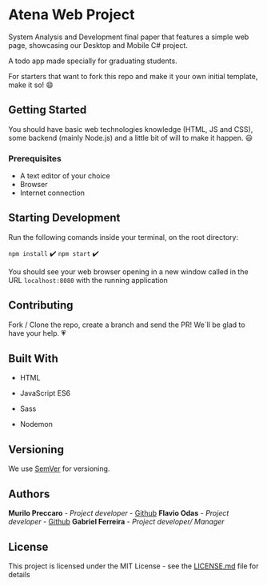 # Atena Web Project

  

System Analysis and Development final paper that features a simple web page, showcasing our Desktop and Mobile C# project.

A todo app made specially for graduating students.

For starters that want to fork this repo and make it your own initial template, make it so! :smile:

  

## Getting Started

You should have basic web technologies knowledge (HTML, JS and CSS), some backend (mainly Node.js) and a little bit of will to make it happen. :smiley:

  
### Prerequisites

- A text editor of your choice
- Browser
- Internet connection

## Starting Development

Run the following comands inside your terminal, on the root directory:

`npm install` :heavy_check_mark:
`npm start` :heavy_check_mark:

You should see your web browser opening in a new window called in the URL `localhost:8080` with the running application

  
## Contributing

Fork / Clone the repo, create a branch and send the PR! 
We`ll be glad to have your help. :heartpulse:


## Built With
  

* HTML

* JavaScript ES6

* Sass

* Nodemon 
  

## Versioning

We use [SemVer](http://semver.org/) for versioning.   

## Authors

  

 **Murilo Preccaro** - *Project developer* - [Github](https://github.com/Mogueno)
  **Flavio Odas** - *Project developer* - [Github](https://github.com/flavioodas)
   **Gabriel Ferreira** - *Project developer/ Manager*

## License

 
This project is licensed under the MIT License - see the [LICENSE.md](LICENSE.md) file for details

